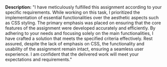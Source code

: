 

**Description:**
"I have meticulously fulfilled this assignment according to your specific requirements. While working on this task, I prioritized the implementation of essential functionalities over the aesthetic aspects such as CSS styling. The primary emphasis was placed on ensuring that the core features of the assignment were developed accurately and efficiently. By adhering to your needs and focusing solely on the main functionalities, I have crafted a solution that meets the specified criteria effectively. Rest assured, despite the lack of emphasis on CSS, the functionality and usability of the assignment remain intact, ensuring a seamless user experience. I am confident that the delivered work will meet your expectations and requirements."
